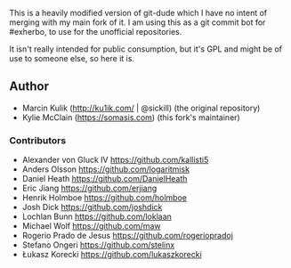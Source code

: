This is a heavily modified version of git-dude which I have no intent of merging with
my main fork of it. I am using this as a git commit bot for #exherbo, to use for the
unofficial repositories.

It isn't really intended for public consumption, but it's GPL and might be of use to
someone else, so here it is.

## Author
- Marcin Kulik (http://ku1ik.com/ | @sickill) (the original repository)
- Kylie McClain (https://somasis.com) (this fork's maintainer)

### Contributors
- Alexander von Gluck IV <https://github.com/kallisti5>
- Anders Olsson <https://github.com/logaritmisk>
- Daniel Heath <https://github.com/DanielHeath>
- Eric Jiang <https://github.com/erjiang>
- Henrik Holmboe <https://github.com/holmboe>
- Josh Dick <https://github.com/joshdick>
- Lochlan Bunn <https://github.com/loklaan>
- Michael Wolf <https://github.com/maw>
- Rogerio Prado de Jesus <https://github.com/rogeriopradoj>
- Stefano Ongeri <https://github.com/stelinx>
- Łukasz Korecki <https://github.com/lukaszkorecki>

